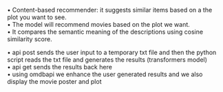 •	Content-based recommender: it suggests similar items based on a the plot you want to see.<br>
•	The model will recommend movies based on the plot we want.<br> 
•	It compares the semantic meaning of the descriptions using cosine similarity score.

• api post sends the user input to a temporary txt file and then the python script reads the txt file and generates the results (transformers model)<br> 
• api get sends the results back here<br> 
• using omdbapi we enhance the user generated results and we also display the movie poster and plot 
